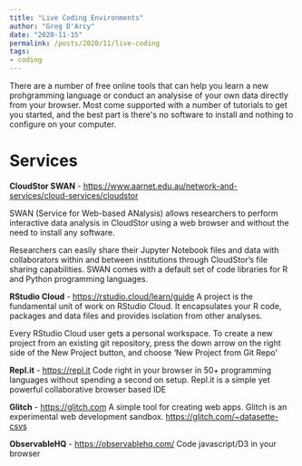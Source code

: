 ```yaml
---
title: "Live Coding Environments"
author: "Greg D'Arcy"
date: "2020-11-15"
permalink: /posts/2020/11/live-coding
tags: 
- coding
---
```


There are a number of free online tools that can help you learn a new prohgramming language or conduct an analysise of your own data directly from your browser. Most come supported with a number of tutorials to get you started, and the best part is there's no software to install and nothing to configure on your computer. 

 
Services
===
 
**CloudStor SWAN** - https://www.aarnet.edu.au/network-and-services/cloud-services/cloudstor
 
SWAN (Service for Web-based ANalysis) allows researchers to perform interactive data analysis in CloudStor using a web browser and without the need to install any software. 

Researchers can easily share their Jupyter Notebook files and data with collaborators within and between institutions through CloudStor’s file sharing capabilities. SWAN comes with a default set of code libraries for R and Python programming languages.
 
 
**RStudio Cloud** - https://rstudio.cloud/learn/guide 
A project is the fundamental unit of work on RStudio Cloud. It encapsulates your R code, packages and data files and provides isolation from other analyses. 

Every RStudio Cloud user gets a personal workspace. To create a new project from an existing git repository, press the down arrow on the right side of the New Project button, and choose ‘New Project from Git Repo’
 
 
**Repl.it** - https://repl.it
Code right in your browser in 50+ programming languages without spending a second on setup. Repl.it is a simple yet powerful collaborative browser based IDE
 
 
**Glitch**  - https://glitch.com
A simple tool for creating web apps. Glitch is an experimental web development sandbox.
https://glitch.com/~datasette-csvs
 
 
**ObservableHQ** - https://observablehq.com/
Code javascript/D3 in your browser
 
